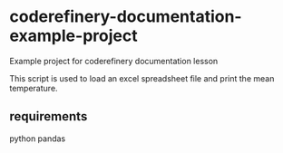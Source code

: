 # coderefinery-documentation-example-project
Example project for coderefinery documentation lesson

This script is used to load an excel spreadsheet file and print the mean temperature.

## requirements
python
pandas

## 
